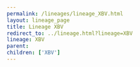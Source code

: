 ```yaml
---
permalink: /lineages/lineage_XBV.html
layout: lineage_page
title: Lineage XBV
redirect_to: ../lineage.html?lineage=XBV
lineage: XBV
parent: 
children: ['XBV']
---
```

